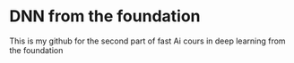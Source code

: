 # DNN from the foundation
This is my github for the second part of fast Ai cours in deep learning from the foundation
